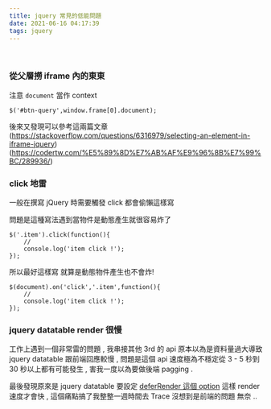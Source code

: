 ```yaml
---
title: jquery 常見的低能問題
date: 2021-06-16 04:17:39
tags: jquery
---
```

&nbsp;
<!-- more -->

### 從父層撈 iframe 內的東東

注意 `document` 當作 context
```
$('#btn-query',window.frame[0].document);
```
後來又發現可以參考這兩篇文章
(https://stackoverflow.com/questions/6316979/selecting-an-element-in-iframe-jquery)
(https://codertw.com/%E5%89%8D%E7%AB%AF%E9%96%8B%E7%99%BC/289936/)

### click 地雷
一般在撰寫 jQuery 時需要觸發 click 都會偷懶這樣寫

問題是這種寫法遇到當物件是動態產生就很容易炸了
```
$('.item').click(function(){
    //
    console.log('item click !');
});
```
 所以最好這樣寫 就算是動態物件產生也不會炸!
```
$(document).on('click','.item',function(){
    //
    console.log('item click !');
});
```

### jquery datatable render 很慢
工作上遇到一個非常雷的問題 , 我串接其他 3rd 的 api 原本以為是資料量過大導致 jquery datatable 跟前端回應較慢 , 問題是這個 api 速度極為不穩定從 3 - 5 秒到 30 秒以上都有可能發生 , 害我一度以為要做後端 pagging .

最後發現原來是 jquery datatable 要設定 [deferRender 這個 option](https://datatables.net/examples/ajax/defer_render.html) 這樣 render 速度才會快 , 這個痛點搞了我整整一週時間去 Trace 沒想到是前端的問題 無奈 ..
